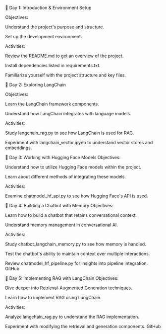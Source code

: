 📅 Day 1: Introduction & Environment Setup

Objectives:

Understand the project's purpose and structure.

Set up the development environment.

Activities:

Review the README.md to get an overview of the project.

Install dependencies listed in requirements.txt.

Familiarize yourself with the project structure and key files.

📅 Day 2: Exploring LangChain

Objectives:

Learn the LangChain framework components.

Understand how LangChain integrates with language models.

Activities:

Study langchain_rag.py to see how LangChain is used for RAG.

Experiment with langchain_vector.ipynb to understand vector stores and embeddings.


📅 Day 3: Working with Hugging Face Models
Objectives:

Understand how to utilize Hugging Face models within the project.

Learn about different methods of integrating these models.

Activities:

Examine chatmodel_hf_api.py to see how Hugging Face's API is used.


📅 Day 4: Building a Chatbot with Memory
Objectives:

Learn how to build a chatbot that retains conversational context.

Understand memory management in conversational AI.

Activities:

Study chatbot_langchain_memory.py to see how memory is handled.

Test the chatbot's ability to maintain context over multiple interactions.

Review chatmodel_hf_pipeline.py for insights into pipeline integration.
GitHub

📅 Day 5: Implementing RAG with LangChain
Objectives:

Dive deeper into Retrieval-Augmented Generation techniques.

Learn how to implement RAG using LangChain.

Activities:

Analyze langchain_rag.py to understand the RAG implementation.

Experiment with modifying the retrieval and generation components.
GitHub





